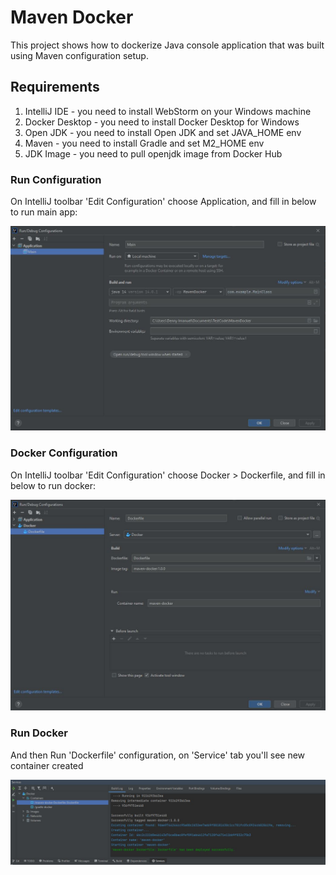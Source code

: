 # Maven Docker

This project shows how to dockerize Java console application that was built using Maven configuration setup.

## Requirements

1. IntelliJ IDE - you need to install WebStorm on your Windows machine
2. Docker Desktop - you need to install Docker Desktop for Windows
3. Open JDK - you need to install Open JDK and set JAVA_HOME env
4. Maven - you need to install Gradle and set M2_HOME env
5. JDK Image - you need to pull openjdk image from Docker Hub

### Run Configuration

On IntelliJ toolbar 'Edit Configuration' choose Application, and fill in below to run main app:

![](jpg/main.jpg)

### Docker Configuration

On IntelliJ toolbar 'Edit Configuration' choose Docker > Dockerfile, and fill in below to run docker:

![](jpg/dockerfile.jpg)

### Run Docker

And then Run 'Dockerfile' configuration, on 'Service' tab you'll see new container created

![](jpg/service.jpg)


